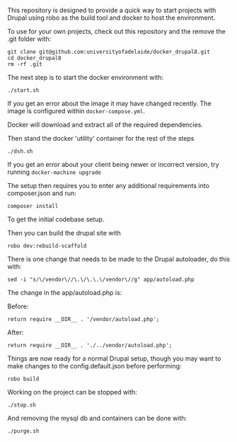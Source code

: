 
This repository is designed to provide a quick way to start projects
with Drupal using robo as the build tool and docker to host the
environment.

To use for your own projects, check out this repository and the remove the .git folder with:
```
git clone git@github.com:universityofadelaide/docker_drupal8.git
cd docker_drupal8
rm -rf .git
```

The next step is to start the docker environment with:
```
./start.sh
```

If you get an error about the image it may have changed recently. The image is configured within `docker-compose.yml`.

Docker will download and extract all of the required dependencies.

Then stand the docker 'utility' container for the rest of the steps
```
./dsh.sh
```

If you get an error about your client being newer or incorrect version, try running `docker-machine upgrade`

The setup then requires you to enter any additional
requirements into composer.json and run:
```
composer install
```

To get the initial codebase setup.

Then you can build the drupal site with
```
robo dev:rebuild-scaffold
```

There is one change that needs to be made to the Drupal autoloader, do this with:
```
sed -i "s/\/vendor\//\.\/\.\.\/vendor\//g" app/autoload.php
```

The change in the app/autoload.php is:

Before:
```
return require __DIR__ . '/vendor/autoload.php';
```

After:
```
return require __DIR__ . './../vendor/autoload.php';
```

Things are now ready for a normal Drupal setup, though you may want to make changes
to the config.default.json before performing:
```
robo build
```

Working on the project can be stopped with:
```
./stop.sh
```

And removing the mysql db and containers can be done with:
```
./purge.sh
```
